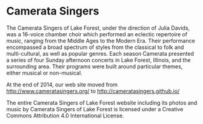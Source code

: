 Camerata Singers
================

The Camerata Singers of Lake Forest, under the direction of Julia Davids, was a 16-voice chamber choir which performed an eclectic repertoire of music, ranging from the Middle Ages to the Modern Era. Their performance encompassed a broad spectrum of styles from the classical to folk and multi-cultural, as well as popular genres. Each season Camerata presented a series of four Sunday afternoon concerts in Lake Forest, Illinois, and the surrounding area. Their programs were built around particular themes, either musical or non-musical.

At the end of 2014, our web site moved from http://www.cameratasingers.org/ to http://cameratasingers.github.io/

The entire Camerata Singers of Lake Forest website including its photos and music by Camerata Singers of Lake Forest is licensed under a Creative Commons Attribution 4.0 International License.
